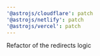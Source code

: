 ```yaml
---
'@astrojs/cloudflare': patch
'@astrojs/netlify': patch
'@astrojs/vercel': patch
---
```


Refactor of the redirects logic

